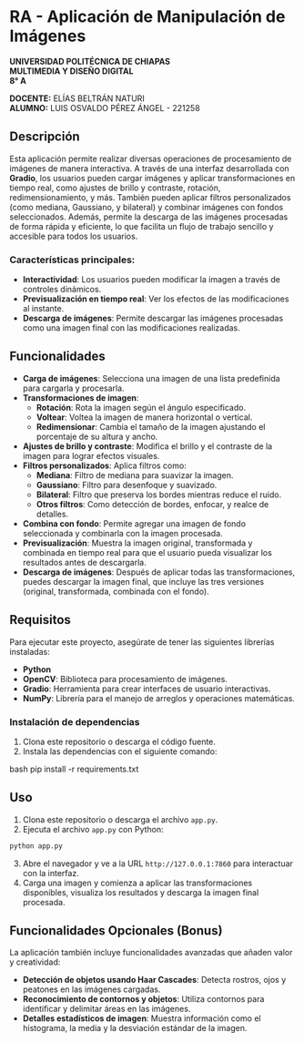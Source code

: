 # RA - Aplicación de Manipulación de Imágenes

**UNIVERSIDAD POLITÉCNICA DE CHIAPAS**  
**MULTIMEDIA Y DISEÑO DIGITAL**  
**8° A**  

**DOCENTE:** ELÍAS BELTRÁN NATURI  
**ALUMNO:** LUIS OSVALDO PÉREZ ÁNGEL - 221258

## Descripción

Esta aplicación permite realizar diversas operaciones de procesamiento de imágenes de manera interactiva. A través de una interfaz desarrollada con **Gradio**, los usuarios pueden cargar imágenes y aplicar transformaciones en tiempo real, como ajustes de brillo y contraste, rotación, redimensionamiento, y más. También pueden aplicar filtros personalizados (como mediana, Gaussiano, y bilateral) y combinar imágenes con fondos seleccionados. Además, permite la descarga de las imágenes procesadas de forma rápida y eficiente, lo que facilita un flujo de trabajo sencillo y accesible para todos los usuarios.

### Características principales:
- **Interactividad**: Los usuarios pueden modificar la imagen a través de controles dinámicos.
- **Previsualización en tiempo real**: Ver los efectos de las modificaciones al instante.
- **Descarga de imágenes**: Permite descargar las imágenes procesadas como una imagen final con las modificaciones realizadas.

## Funcionalidades

- **Carga de imágenes**: Selecciona una imagen de una lista predefinida para cargarla y procesarla.
- **Transformaciones de imagen**:  
  - **Rotación**: Rota la imagen según el ángulo especificado.  
  - **Voltear**: Voltea la imagen de manera horizontal o vertical.  
  - **Redimensionar**: Cambia el tamaño de la imagen ajustando el porcentaje de su altura y ancho.
- **Ajustes de brillo y contraste**: Modifica el brillo y el contraste de la imagen para lograr efectos visuales.
- **Filtros personalizados**: Aplica filtros como:
  - **Mediana**: Filtro de mediana para suavizar la imagen.
  - **Gaussiano**: Filtro para desenfoque y suavizado.
  - **Bilateral**: Filtro que preserva los bordes mientras reduce el ruido.
  - **Otros filtros**: Como detección de bordes, enfocar, y realce de detalles.
- **Combina con fondo**: Permite agregar una imagen de fondo seleccionada y combinarla con la imagen procesada.
- **Previsualización**: Muestra la imagen original, transformada y combinada en tiempo real para que el usuario pueda visualizar los resultados antes de descargarla.
- **Descarga de imágenes**: Después de aplicar todas las transformaciones, puedes descargar la imagen final, que incluye las tres versiones (original, transformada, combinada con el fondo).

## Requisitos

Para ejecutar este proyecto, asegúrate de tener las siguientes librerías instaladas:

- **Python**
- **OpenCV**: Biblioteca para procesamiento de imágenes.
- **Gradio**: Herramienta para crear interfaces de usuario interactivas.
- **NumPy**: Librería para el manejo de arreglos y operaciones matemáticas.

### Instalación de dependencias

1. Clona este repositorio o descarga el código fuente.
2. Instala las dependencias con el siguiente comando:

bash
pip install -r requirements.txt


## Uso

1. Clona este repositorio o descarga el archivo `app.py`.
2. Ejecuta el archivo `app.py` con Python:

```bash
python app.py
```

3. Abre el navegador y ve a la URL `http://127.0.0.1:7860` para interactuar con la interfaz.
4. Carga una imagen y comienza a aplicar las transformaciones disponibles, visualiza los resultados y descarga la imagen final procesada.

## Funcionalidades Opcionales (Bonus)

La aplicación también incluye funcionalidades avanzadas que añaden valor y creatividad:

* **Detección de objetos usando Haar Cascades**: Detecta rostros, ojos y peatones en las imágenes cargadas.
* **Reconocimiento de contornos y objetos**: Utiliza contornos para identificar y delimitar áreas en las imágenes.
* **Detalles estadísticos de imagen**: Muestra información como el histograma, la media y la desviación estándar de la imagen.
